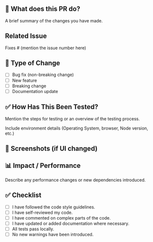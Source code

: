 ## 📌 What does this PR do?
A brief summary of the changes you have made.

## Related Issue
Fixes # (mention the issue number here)

## 🔧 Type of Change
- [ ] Bug fix (non-breaking change)
- [ ] New feature
- [ ] Breaking change
- [ ] Documentation update

## ✅ How Has This Been Tested?
Mention the steps for testing or an overview of the testing process.

Include environment details (Operating System, browser, Node version, etc.)

## 📸 Screenshots (if UI changed)

## 📊 Impact / Performance
Describe any performance changes or new dependencies introduced.

## ✅ Checklist
- [ ] I have followed the code style guidelines.
- [ ] I have self-reviewed my code.
- [ ] I have commented on complex parts of the code.
- [ ] I have updated or added documentation where necessary.
- [ ] All tests pass locally.
- [ ] No new warnings have been introduced.

